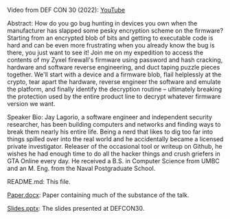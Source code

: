 Video from DEF CON 30 (2022): [YouTube](https://www.youtube.com/watch?v=EOVWCHP1t_s)

Abstract: How do you go bug hunting in devices you own when the manufacturer has slapped some pesky encryption scheme on the firmware? Starting from an encrypted blob of bits and getting to executable code is hard and can be even more frustrating when you already know the bug is there, you just want to see it! Join me on my expedition to access the contents of my Zyxel firewall's firmware using password and hash cracking, hardware and software reverse engineering, and duct taping puzzle pieces together. We'll start with a device and a firmware blob, flail helplessly at the crypto, tear apart the hardware, reverse engineer the software and emulate the platform, and finally identify the decryption routine – ultimately breaking the protection used by the entire product line to decrypt whatever firmware version we want.

Speaker Bio: Jay Lagorio, a software engineer and independent security researcher, has been building computers and networks and finding ways to break them nearly his entire life. Being a nerd that likes to dig too far into things spilled over into the real world and he accidentally became a licensed private investigator. Releaser of the occasional tool or writeup on Github, he wishes he had enough time to do all the hacker things and crush griefers in GTA Online every day. He received a B.S. in Computer Science from UMBC and an M. Eng. from the Naval Postgraduate School.

README.md: This file.

[Paper.docx](Paper.docx): Paper containing much of the substance of the talk.

[Slides.pptx](Slides.pptx): The slides presented at DEFCON30.
